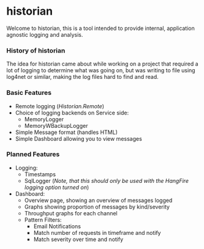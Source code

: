 # historian

Welcome to historian, this is a tool intended to provide internal, application agnostic logging and analysis.

### History of historian
The idea for historian came about while working on a project that required a lot of logging to determine what was going on, but was writing to file using log4net or similar, making the log files hard to find and read.

### Basic Features
- Remote logging (*Historian.Remote*)
- Choice of logging backends on Service side:
  - MemoryLogger
  - MemoryWBackupLogger
- Simple Message format (handles HTML)
- Simple Dashboard allowing you to view messages

### Planned Features
- Logging:
  - Timestamps
  - SqlLogger (*Note, that this should only be used with the HangFire logging option turned on*)
- Dashboard:
  - Overview page, showing an overview of messages logged
  - Graphs showing proportion of messages by kind/severity
  - Throughput graphs for each channel
  - Pattern Filters:
    - Email Notifications
    - Match number of requests in timeframe and notify
    - Match severity over time and notify
